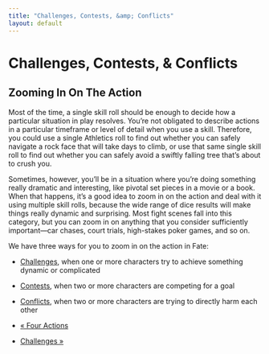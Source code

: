 ```yaml
---
title: "Challenges, Contests, &amp; Conflicts"
layout: default
---
```


#  Challenges, Contests, &amp; Conflicts

## Zooming In On The Action

Most of the time, a single skill roll should be enough to decide how a
particular situation in play resolves. You’re not obligated to describe
actions in a particular timeframe or level of detail when you use a skill.
Therefore, you could use a single Athletics roll to find out whether you can
safely navigate a rock face that will take days to climb, or use that same
single skill roll to find out whether you can safely avoid a swiftly falling
tree that’s about to crush you.

Sometimes, however, you’ll be in a situation where you’re doing something
really dramatic and interesting, like pivotal set pieces in a movie or a book.
When that happens, it’s a good idea to zoom in on the action and deal with it
using multiple skill rolls, because the wide range of dice results will make
things really dynamic and surprising. Most fight scenes fall into this
category, but you can zoom in on anything that you consider sufficiently
important—car chases, court trials, high-stakes poker games, and so on.

We have three ways for you to zoom in on the action in Fate:

  * [Challenges](../../fate-core/challenges), when one or more characters try to achieve something dynamic or complicated
  * [Contests](../../fate-core/contests), when two or more characters are competing for a goal
  * [Conflicts](../../fate-core/conflicts), when two or more characters are trying to directly harm each other

  * [« Four Actions](/fate-srd/fate-core/four-actions)
  * [Challenges »](/fate-srd/fate-core/challenges)

